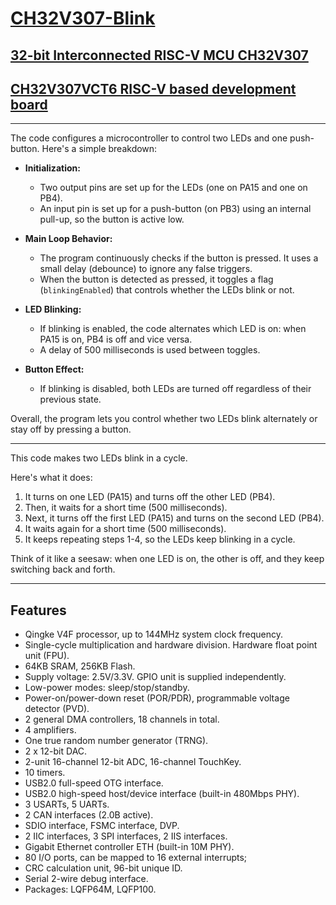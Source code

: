  # [CH32V307-Blink](https://wch-ic.com/products/CH32V307.html) 

 ## [32-bit Interconnected RISC-V MCU CH32V307](https://github.com/openwch/ch32v307)
 ## [CH32V307VCT6 RISC-V based development board](https://github.com/yym36100/RISC-V_CH32V307VCT6)
 
 ---

The code configures a microcontroller to control two LEDs and one push-button. Here's a simple breakdown:

- **Initialization:**  
  - Two output pins are set up for the LEDs (one on PA15 and one on PB4).  
  - An input pin is set up for a push-button (on PB3) using an internal pull-up, so the button is active low.

- **Main Loop Behavior:**  
  - The program continuously checks if the button is pressed. It uses a small delay (debounce) to ignore any false triggers.  
  - When the button is detected as pressed, it toggles a flag (`blinkingEnabled`) that controls whether the LEDs blink or not.
  
- **LED Blinking:**  
  - If blinking is enabled, the code alternates which LED is on: when PA15 is on, PB4 is off and vice versa.
  - A delay of 500 milliseconds is used between toggles.
  
- **Button Effect:**  
  - If blinking is disabled, both LEDs are turned off regardless of their previous state.

Overall, the program lets you control whether two LEDs blink alternately or stay off by pressing a button.

 ---
 
This code makes two LEDs blink in a cycle.

Here's what it does:

 1. It turns on one LED (PA15) and turns off the other LED (PB4).
 2. Then, it waits for a short time (500 milliseconds).
 3. Next, it turns off the first LED (PA15) and turns on the second LED (PB4).
 4. It waits again for a short time (500 milliseconds).
 5. It keeps repeating steps 1-4, so the LEDs keep blinking in a cycle.

Think of it like a seesaw: when one LED is on, the other is off, and they keep switching back and forth.

---

## Features

  -  Qingke V4F processor, up to 144MHz system clock frequency.
  -  Single-cycle multiplication and hardware division. Hardware float point unit (FPU).
  -  64KB SRAM, 256KB Flash.
  -  Supply voltage: 2.5V/3.3V. GPIO unit is supplied independently.
  -  Low-power modes: sleep/stop/standby.
  -  Power-on/power-down reset (POR/PDR), programmable voltage detector (PVD).
  -  2 general DMA controllers, 18 channels in total.
  -  4 amplifiers.
  -  One true random number generator (TRNG).
  -  2 x 12-bit DAC.
  -  2-unit 16-channel 12-bit ADC, 16-channel TouchKey.
  -  10 timers.
  -  USB2.0 full-speed OTG interface.
  -  USB2.0 high-speed host/device interface (built-in 480Mbps PHY).
  -  3 USARTs, 5 UARTs.
  -  2 CAN interfaces (2.0B active).
  -  SDIO interface, FSMC interface, DVP.
  -  2 IIC interfaces, 3 SPI interfaces, 2 IIS interfaces.
  -  Gigabit Ethernet controller ETH (built-in 10M PHY).
  -  80 I/O ports, can be mapped to 16 external interrupts;
  -  CRC calculation unit, 96-bit unique ID.
  -  Serial 2-wire debug interface.
  -  Packages: LQFP64M, LQFP100.
